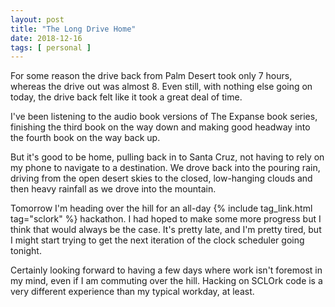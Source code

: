 ```yaml
---
layout: post
title: "The Long Drive Home"
date: 2018-12-16
tags: [ personal ]
---
```


For some reason the drive back from Palm Desert took only 7 hours, whereas the
drive out was almost 8. Even still, with nothing else going on today, the drive
back felt like it took a great deal of time.

I've been listening to the audio book versions of The Expanse book series,
finishing the third book on the way down and making good headway into the
fourth book on the way back up.

But it's good to be home, pulling back in to Santa Cruz, not having to rely
on my phone to navigate to a destination. We drove back into the pouring rain,
driving from the open desert skies to the closed, low-hanging clouds and then
heavy rainfall as we drove into the mountain.

Tomorrow I'm heading over the hill for an all-day
{% include tag_link.html tag="sclork" %} hackathon. I had hoped to make some
more progress but I think that would always be the case. It's pretty late, and
I'm pretty tired, but I might start trying to get the next iteration of the
clock scheduler going tonight.

Certainly looking forward to having a few days where work isn't foremost in my
mind, even if I am commuting over the hill. Hacking on SCLOrk code is a very
different experience than my typical workday, at least.

